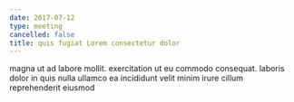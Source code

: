 ```yaml
---
date: 2017-07-12
type: meeting
cancelled: false
title: quis fugiat Lorem consectetur dolor
---
```

magna ut ad labore mollit. exercitation ut eu commodo consequat. laboris dolor in quis nulla ullamco ea incididunt velit minim irure cillum reprehenderit eiusmod